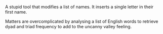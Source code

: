#

A stupid tool that modifies a list of names. It inserts a single letter in their first name.

Matters are overcomplicated by analysing a list of English words to retrieve dyad and triad frequency to add to the uncanny valley feeling.
